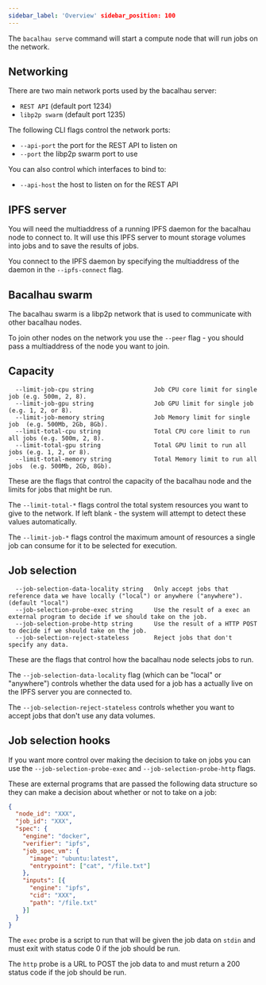 ```yaml
---
sidebar_label: 'Overview' sidebar_position: 100
---
```


The `bacalhau serve` command will start a compute node that will run jobs on the network.

## Networking

There are two main network ports used by the bacalhau server:

 * `REST API` (default port 1234)
 * `libp2p swarm` (default port 1235)

The following CLI flags control the network ports:

 * `--api-port` the port for the REST API to listen on
 * `--port` the libp2p swarm port to use

You can also control which interfaces to bind to:

 * `--api-host` the host to listen on for the REST API

## IPFS server

You will need the multiaddress of a running IPFS daemon for the bacalhau node to connect to.  It will use this IPFS server to mount storage volumes into jobs and to save the results of jobs.

You connect to the IPFS daemon by specifying the multiaddress of the daemon in the `--ipfs-connect` flag.

## Bacalhau swarm

The bacalhau swarm is a libp2p network that is used to communicate with other bacalhau nodes.

To join other nodes on the network you use the `--peer` flag - you should pass a multiaddress of the node you want to join.

## Capacity

```
  --limit-job-cpu string                 Job CPU core limit for single job (e.g. 500m, 2, 8).
  --limit-job-gpu string                 Job GPU limit for single job (e.g. 1, 2, or 8).
  --limit-job-memory string              Job Memory limit for single job  (e.g. 500Mb, 2Gb, 8Gb).
  --limit-total-cpu string               Total CPU core limit to run all jobs (e.g. 500m, 2, 8).
  --limit-total-gpu string               Total GPU limit to run all jobs (e.g. 1, 2, or 8).
  --limit-total-memory string            Total Memory limit to run all jobs  (e.g. 500Mb, 2Gb, 8Gb).
```

These are the flags that control the capacity of the bacalhau node and the limits for jobs that might be run.

The `--limit-total-*` flags control the total system resources you want to give to the network.  If left blank - the system will attempt to detect these values automatically.

The `--limit-job-*` flags control the maximum amount of resources a single job can consume for it to be selected for execution.

## Job selection

```
  --job-selection-data-locality string   Only accept jobs that reference data we have locally ("local") or anywhere ("anywhere"). (default "local")
  --job-selection-probe-exec string      Use the result of a exec an external program to decide if we should take on the job.
  --job-selection-probe-http string      Use the result of a HTTP POST to decide if we should take on the job.
  --job-selection-reject-stateless       Reject jobs that don't specify any data.
```

These are the flags that control how the bacalhau node selects jobs to run.

The `--job-selection-data-locality` flag (which can be "local" or "anywhere") controls whether the data used for a job has a actually live on the IPFS server you are connected to.

The `--job-selection-reject-stateless` controls whether you want to accept jobs that don't use any data volumes.

## Job selection hooks

If you want more control over making the decision to take on jobs you can use the `--job-selection-probe-exec` and `--job-selection-probe-http` flags.

These are external programs that are passed the following data structure so they can make a decision about whether or not to take on a job:

```json
{
  "node_id": "XXX",
  "job_id": "XXX",
  "spec": {
    "engine": "docker",
    "verifier": "ipfs",
    "job_spec_vm": {
      "image": "ubuntu:latest",
      "entrypoint": ["cat", "/file.txt"]
    },
    "inputs": [{
      "engine": "ipfs",
      "cid": "XXX",
      "path": "/file.txt"
    }]
  }
}
```

The `exec` probe is a script to run that will be given the job data on `stdin` and must exit with status code 0 if the job should be run.

The `http` probe is a URL to POST the job data to and must return a 200 status code if the job should be run.